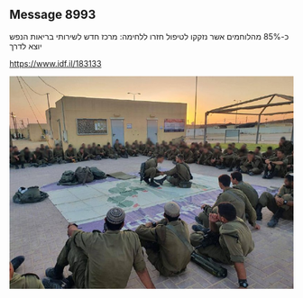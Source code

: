 ## Message 8993

כ-85% מהלוחמים אשר נזקקו לטיפול חזרו ללחימה:
מרכז חדש לשירותי בריאות הנפש יוצא לדרך

https://www.idf.il/183133

![Photo](./8993/8993_photo.jpg)
